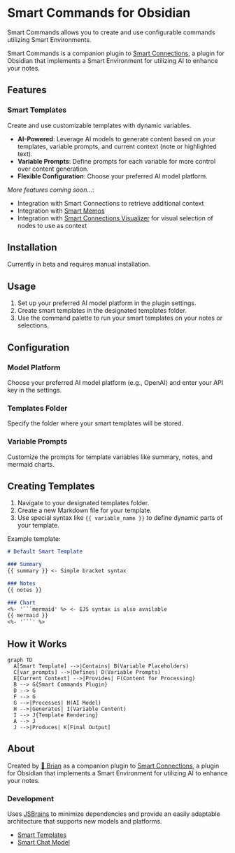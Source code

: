 # Smart Commands for Obsidian

Smart Commands allows you to create and use configurable commands utilizing Smart Environments.

Smart Commands is a companion plugin to [Smart Connections](https://github.com/brianpetro/obsidian-smart-connections/), a plugin for Obsidian that implements a Smart Environment for utilizing AI to enhance your notes.

## Features

### Smart Templates

Create and use customizable templates with dynamic variables.

- **AI-Powered**: Leverage AI models to generate content based on your templates, variable prompts, and current context (note or highlighted text).
- **Variable Prompts**: Define prompts for each variable for more control over content generation.
- **Flexible Configuration**: Choose your preferred AI model platform.

*More features coming soon...*:
- Integration with Smart Connections to retrieve additional context
- Integration with [Smart Memos](https://github.com/Mossy1022/Smart-Memos)
- Integration with [Smart Connections Visualizer](https://github.com/Mossy1022/Smart-Connections-Visualizer) for visual selection of nodes to use as context

## Installation

Currently in beta and requires manual installation.

## Usage

1. Set up your preferred AI model platform in the plugin settings.
2. Create smart templates in the designated templates folder.
3. Use the command palette to run your smart templates on your notes or selections.

## Configuration

### Model Platform

Choose your preferred AI model platform (e.g., OpenAI) and enter your API key in the settings.

### Templates Folder

Specify the folder where your smart templates will be stored.

### Variable Prompts

Customize the prompts for template variables like summary, notes, and mermaid charts.

## Creating Templates

1. Navigate to your designated templates folder.
2. Create a new Markdown file for your template.
3. Use special syntax like `{{ variable_name }}` to define dynamic parts of your template.

Example template:
```markdown
# Default Smart Template

### Summary
{{ summary }} <- Simple bracket syntax

### Notes
{{ notes }}

### Chart
<%- '```mermaid' %> <- EJS syntax is also available
{{ mermaid }}
<%- '```' %>
```

## How it Works

```mermaid
graph TD
  A[Smart Template] -->|Contains| B(Variable Placeholders)
  C[var_prompts] -->|Defines| D(Variable Prompts)
  E[Current Context] -->|Provides| F(Content for Processing)
  B --> G{Smart Commands Plugin}
  D --> G
  F --> G
  G -->|Processes| H(AI Model)
  H -->|Generates| I(Variable Content)
  I --> J{Template Rendering}
  A --> J
  J -->|Produces| K[Final Output]
```

## About

Created by [🌴 Brian](https://x.com/wfhbrian) as a companion plugin to [Smart Connections](https://github.com/brianpetro/obsidian-smart-connections/), a plugin for Obsidian that implements a Smart Environment for utilizing AI to enhance your notes.

### Development

Uses [JSBrains](https://jsbrains.org/) to minimize dependencies and provide an easily adaptable architecture that supports new models and platforms.

- [Smart Templates](https://github.com/brianpetro/jsbrains/tree/main/smart-templates)
- [Smart Chat Model](https://github.com/brianpetro/jsbrains/tree/main/smart-chat-model)
